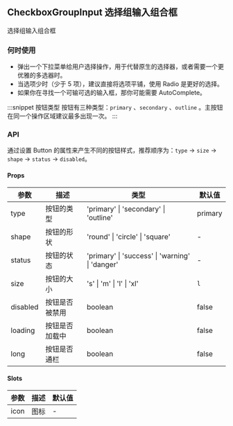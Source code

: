 ## CheckboxGroupInput 选择组输入组合框

选择组输入组合框

### 何时使用

- 弹出一个下拉菜单给用户选择操作，用于代替原生的选择器，或者需要一个更优雅的多选器时。
- 当选项少时（少于 5 项），建议直接将选项平铺，使用 Radio 是更好的选择。
- 如果你在寻找一个可输可选的输入框，那你可能需要 AutoComplete。

:::snippet
按钮类型
按钮有三种类型：`primary` 、`secondary` 、`outline` 。主按钮在同一个操作区域建议最多出现一次。
<basic />
:::

### API

通过设置 Button 的属性来产生不同的按钮样式，推荐顺序为：`type` -> `size` -> `shape` -> `status` -> `disabled`。

#### Props

| 参数     | 描述           | 类型                                            | 默认值  |
| -------- | -------------- | ----------------------------------------------- | ------- |
| type     | 按钮的类型     | 'primary' \| 'secondary' \| 'outline'           | primary |
| shape    | 按钮的形状     | 'round' \| 'circle' \| 'square'                 | -       |
| status   | 按钮的状态     | 'primary' \| 'success' \| 'warning' \| 'danger' | -       |
| size     | 按钮的大小     | 's' \| 'm' \| 'l' \| 'xl'                       | `l`     |
| disabled | 按钮是否被禁用 | boolean                                         | false   |
| loading  | 按钮是否加载中 | boolean                                         | false   |
| long     | 按钮是否通栏   | boolean                                         | false   |

#### Slots

| 参数 | 描述 | 默认值 |
| ---- | ---- | ------ |
| icon | 图标 | -      |
